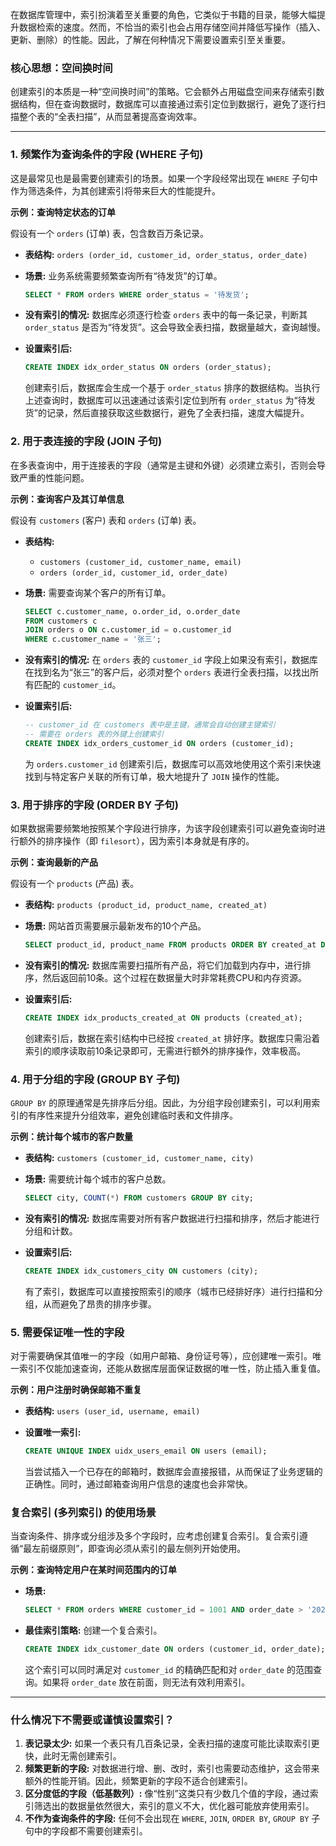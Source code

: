 
在数据库管理中，索引扮演着至关重要的角色，它类似于书籍的目录，能够大幅提升数据检索的速度。然而，不恰当的索引也会占用存储空间并降低写操作（插入、更新、删除）的性能。因此，了解在何种情况下需要设置索引至关重要。

### **核心思想：空间换时间**

创建索引的本质是一种“空间换时间”的策略。它会额外占用磁盘空间来存储索引数据结构，但在查询数据时，数据库可以直接通过索引定位到数据行，避免了逐行扫描整个表的“全表扫描”，从而显著提高查询效率。


---

### **1. 频繁作为查询条件的字段 (WHERE 子句)**

这是最常见也是最需要创建索引的场景。如果一个字段经常出现在 `WHERE` 子句中作为筛选条件，为其创建索引将带来巨大的性能提升。

**示例：查询特定状态的订单**

假设有一个 `orders` (订单) 表，包含数百万条记录。

*   **表结构:** `orders (order_id, customer_id, order_status, order_date)`

*   **场景:** 业务系统需要频繁查询所有“待发货”的订单。
    ```sql
    SELECT * FROM orders WHERE order_status = '待发货';
    ```

*   **没有索引的情况:** 数据库必须逐行检查 `orders` 表中的每一条记录，判断其 `order_status` 是否为“待发货”。这会导致全表扫描，数据量越大，查询越慢。

*   **设置索引后:**
    ```sql
    CREATE INDEX idx_order_status ON orders (order_status);
    ```
    创建索引后，数据库会生成一个基于 `order_status` 排序的数据结构。当执行上述查询时，数据库可以迅速通过该索引定位到所有 `order_status` 为“待发货”的记录，然后直接获取这些数据行，避免了全表扫描，速度大幅提升。

### **2. 用于表连接的字段 (JOIN 子句)**

在多表查询中，用于连接表的字段（通常是主键和外键）必须建立索引，否则会导致严重的性能问题。

**示例：查询客户及其订单信息**

假设有 `customers` (客户) 表和 `orders` (订单) 表。

*   **表结构:**
    *   `customers (customer_id, customer_name, email)`
    *   `orders (order_id, customer_id, order_date)`

*   **场景:** 需要查询某个客户的所有订单。
    ```sql
    SELECT c.customer_name, o.order_id, o.order_date
    FROM customers c
    JOIN orders o ON c.customer_id = o.customer_id
    WHERE c.customer_name = '张三';
    ```

*   **没有索引的情况:** 在 `orders` 表的 `customer_id` 字段上如果没有索引，数据库在找到名为“张三”的客户后，必须对整个 `orders` 表进行全表扫描，以找出所有匹配的 `customer_id`。

*   **设置索引后:**
    ```sql
    -- customer_id 在 customers 表中是主键，通常会自动创建主键索引
    -- 需要在 orders 表的外键上创建索引
    CREATE INDEX idx_orders_customer_id ON orders (customer_id);
    ```
    为 `orders.customer_id` 创建索引后，数据库可以高效地使用这个索引来快速找到与特定客户关联的所有订单，极大地提升了 `JOIN` 操作的性能。

### **3. 用于排序的字段 (ORDER BY 子句)**

如果数据需要频繁地按照某个字段进行排序，为该字段创建索引可以避免查询时进行额外的排序操作（即 `filesort`），因为索引本身就是有序的。

**示例：查询最新的产品**

假设有一个 `products` (产品) 表。

*   **表结构:** `products (product_id, product_name, created_at)`

*   **场景:** 网站首页需要展示最新发布的10个产品。
    ```sql
    SELECT product_id, product_name FROM products ORDER BY created_at DESC LIMIT 10;
    ```

*   **没有索引的情况:** 数据库需要扫描所有产品，将它们加载到内存中，进行排序，然后返回前10条。这个过程在数据量大时非常耗费CPU和内存资源。

*   **设置索引后:**
    ```sql
    CREATE INDEX idx_products_created_at ON products (created_at);
    ```
    创建索引后，数据在索引结构中已经按 `created_at` 排好序。数据库只需沿着索引的顺序读取前10条记录即可，无需进行额外的排序操作，效率极高。

### **4. 用于分组的字段 (GROUP BY 子句)**

`GROUP BY` 的原理通常是先排序后分组。因此，为分组字段创建索引，可以利用索引的有序性来提升分组效率，避免创建临时表和文件排序。

**示例：统计每个城市的客户数量**

*   **表结构:** `customers (customer_id, customer_name, city)`

*   **场景:** 需要统计每个城市的客户总数。
    ```sql
    SELECT city, COUNT(*) FROM customers GROUP BY city;
    ```

*   **没有索引的情况:** 数据库需要对所有客户数据进行扫描和排序，然后才能进行分组和计数。

*   **设置索引后:**
    ```sql
    CREATE INDEX idx_customers_city ON customers (city);
    ```
    有了索引，数据库可以直接按照索引的顺序（城市已经排好序）进行扫描和分组，从而避免了昂贵的排序步骤。

### **5. 需要保证唯一性的字段**

对于需要确保其值唯一的字段（如用户邮箱、身份证号等），应创建唯一索引。唯一索引不仅能加速查询，还能从数据库层面保证数据的唯一性，防止插入重复值。

**示例：用户注册时确保邮箱不重复**

*   **表结构:** `users (user_id, username, email)`

*   **设置唯一索引:**
    ```sql
    CREATE UNIQUE INDEX uidx_users_email ON users (email);
    ```
    当尝试插入一个已存在的邮箱时，数据库会直接报错，从而保证了业务逻辑的正确性。同时，通过邮箱查询用户信息的速度也会非常快。

### **复合索引 (多列索引) 的使用场景**

当查询条件、排序或分组涉及多个字段时，应考虑创建复合索引。复合索引遵循“最左前缀原则”，即查询必须从索引的最左侧列开始使用。

**示例：查询特定用户在某时间范围内的订单**

*   **场景:**
    ```sql
    SELECT * FROM orders WHERE customer_id = 1001 AND order_date > '2025-01-01';
    ```

*   **最佳索引策略:** 创建一个复合索引。
    ```sql
    CREATE INDEX idx_customer_date ON orders (customer_id, order_date);
    ```
    这个索引可以同时满足对 `customer_id` 的精确匹配和对 `order_date` 的范围查询。如果将 `order_date` 放在前面，则无法有效利用索引。

---

### **什么情况下不需要或谨慎设置索引？**

1.  **表记录太少:** 如果一个表只有几百条记录，全表扫描的速度可能比读取索引更快，此时无需创建索引。
2.  **频繁更新的字段:** 对数据进行增、删、改时，索引也需要动态维护，这会带来额外的性能开销。因此，频繁更新的字段不适合创建索引。
3.  **区分度低的字段（低基数列）:** 像“性别”这类只有少数几个值的字段，通过索引筛选出的数据量依然很大，索引的意义不大，优化器可能放弃使用索引。
4.  **不作为查询条件的字段:** 任何不会出现在 `WHERE`, `JOIN`, `ORDER BY`, `GROUP BY` 子句中的字段都不需要创建索引。
